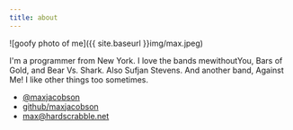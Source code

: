 ```yaml
---
title: about
---
```


![goofy photo of me]({{ site.baseurl }}img/max.jpeg)

I'm a programmer from New York. I love the bands mewithoutYou, Bars of Gold,
and Bear Vs. Shark. Also Sufjan Stevens. And another band, Against Me! I like
other things too sometimes.

* [@maxjacobson](http://twitter.com/maxjacobson)
* [github/maxjacobson](http://github.com/maxjacobson)
* <max@hardscrabble.net>
